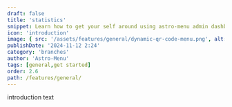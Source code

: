 ```yaml
---
draft: false
title: 'statistics'
snippet: Learn how to get your self around using astro-menu admin dashboard
icon: 'introduction'
image: { src: '/assets/features/general/dynamic-qr-code-menu.png', alt: '' }
publishDate: '2024-11-12 2:24'
category: 'branches'
author: 'Astro-Menu'
tags: [general,get started]
order: 2.6
path: /features/general/
---
```


introduction text